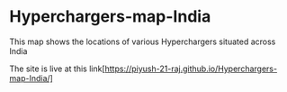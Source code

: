 # Hyperchargers-map-India
This map shows the locations of various Hyperchargers situated across India

The site is live at this link[https://piyush-21-raj.github.io/Hyperchargers-map-India/]
